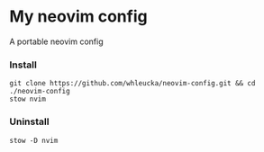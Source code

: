 # My neovim config
A portable neovim config

### Install
```
git clone https://github.com/whleucka/neovim-config.git && cd ./neovim-config
stow nvim
```

### Uninstall
```stow -D nvim```
            

